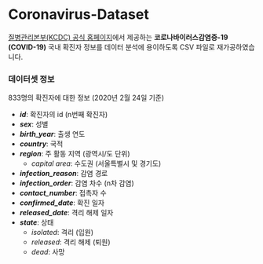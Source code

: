 # Coronavirus-Dataset
[질병관리본부(KCDC) 공식 홈페이지](http://www.cdc.go.kr/)에서 제공하는 **코로나바이러스감염증-19 (COVID-19)** 국내 확진자 정보를 데이터 분석에 용이하도록 CSV 파일로 재가공하였습니다.

### 데이터셋 정보
833명의 확진자에 대한 정보 (2020년 2월 24일 기준)
- ***id***: 확진자의 id (n번째 확진자) 
- ***sex***: 성별
- ***birth_year***: 출생 연도
- ***country***: 국적
- ***region***: 주 활동 지역 (광역시/도 단위)
  - *capital area*: 수도권 (서울특별시 및 경기도)
- ***infection_reason***: 감염 경로
- ***infection_order***: 감염 차수 (n차 감염)
- ***contact_number***: 접촉자 수
- ***confirmed_date***: 확진 일자
- ***released_date***: 격리 해제 일자
- ***state***: 상태
  - *isolated*: 격리 (입원)
  - *released*: 격리 해제 (퇴원)
  - *dead*: 사망
  
